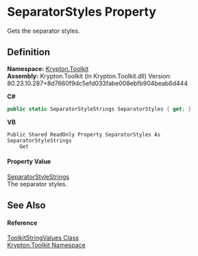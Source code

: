 # SeparatorStyles Property


Gets the separator styles.



## Definition
**Namespace:** <a href="79d2eac2-21f4-54ff-7552-b20c33c30600.md">Krypton.Toolkit</a>  
**Assembly:** Krypton.Toolkit (in Krypton.Toolkit.dll) Version: 80.23.10.287+8d7660f9dc5efd033fabe008ebfb904beab6d444

**C#**
``` C#
public static SeparatorStyleStrings SeparatorStyles { get; }
```
**VB**
``` VB
Public Shared ReadOnly Property SeparatorStyles As SeparatorStyleStrings
	Get
```



#### Property Value
<a href="9af6af42-7864-e9dc-4885-f2e2d6356652.md">SeparatorStyleStrings</a>  
The separator styles.

## See Also


#### Reference
<a href="17eaa1c0-4744-e2c6-9ebe-b78766940617.md">ToolkitStringValues Class</a>  
<a href="79d2eac2-21f4-54ff-7552-b20c33c30600.md">Krypton.Toolkit Namespace</a>  
